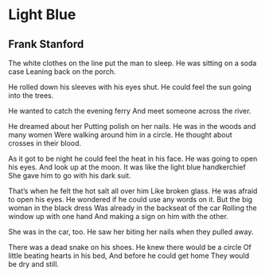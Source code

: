 # Light Blue
## Frank Stanford
The white clothes on the line put the man to sleep.
He was sitting on a soda case
Leaning back on the porch.

He rolled down his sleeves with his eyes shut.
He could feel the sun going into the trees.

He wanted to catch the evening ferry
And meet someone across the river.

He dreamed about her
Putting polish on her nails.
He was in the woods and many women
Were walking around him in a circle.
He thought about crosses in their blood.

As it got to be night he could feel the heat in his face.
He was going to open his eyes.
And look up at the moon.
It was like the light blue handkerchief
She gave him to go with his dark suit.

That’s when he felt the hot salt all over him
Like broken glass.
He was afraid to open his eyes.
He wondered if he could use any words on it.
But the big woman in the black dress
Was already in the backseat of the car
Rolling the window up with one hand
And making a sign on him with the other.

She was in the car, too.
He saw her biting her nails when they pulled away.

There was a dead snake on his shoes.
He knew there would be a circle
Of little beating hearts in his bed,
And before he could get home
They would be dry and still.